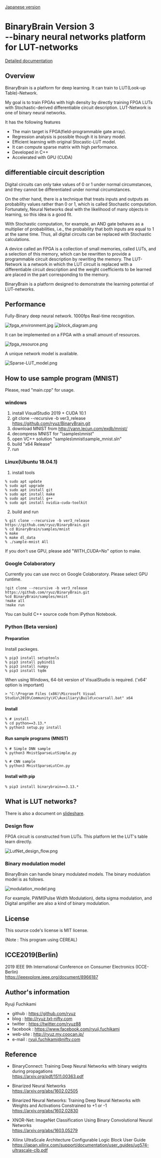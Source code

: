 ﻿[Japanese version](README.md)

# BinaryBrain Version 3<br> --binary neural networks platform for LUT-networks

[Detailed documentation](https://binarybrain.readthedocs.io/en/latest/)

## Overview
BinaryBrain is a platform for deep learning. It can train to LUT(Look-up Table)-Network.

My goal is to train FPGAs with high density by directly training FPGA LUTs with Stochastic-derived differentiable circuit description.
LUT-Network is one of binary neural networks.

It has the following features

- The main target is FPGA(field-programmable gate array).
- Regression analysis is possible though it is binary model.
- Efficient learning with original Stocastic-LUT model.
- It can compute sparse matrix with high performance.
- Developed in C++
- Accelerated with GPU (CUDA)


## differentiable circuit description

Digital circuits can only take values of 0 or 1 under normal circumstances, and they cannot be differentiated under normal circumstances.

On the other hand, there is a technique that treats inputs and outputs as probability values rather than 0 or 1, which is called Stochastic computation.
Fortunately, Neural Networks deal with the likelihood of many objects in learning, so this idea is a good fit.

With Stochastic computation, for example, an AND gate behaves as a multiplier of probabilities, i.e., the probability that both inputs are equal to 1 at the same time. Thus, all digital circuits can be replaced with Stochastic calculations.

A device called an FPGA is a collection of small memories, called LUTs, and a selection of this memory, which can be rewritten to provide a programmable circuit description by rewriting the memory. The LUT-Network is a network in which the LUT circuit is replaced with a differentiable circuit description and the weight coefficients to be learned are placed in the part corresponding to the memory.

BinaryBrain is a platform designed to demonstrate the learning potential of LUT-networks.


## Performance

Fully-Binary deep neural network.
1000fps Real-time recognition.

![fpga_environment.jpg](documents/images/fpga_environment.jpg "sample's photo image")
![block_diagram.png](documents/images/block_diagram.png "sample's block diagram")


It can be implemented on a FPGA with a small amount of resources.

![fpga_resource.png](documents/images/fpga_resource.png "FPGA resource")

A unique network model is available.

![Sparse-LUT_model.png](documents/images/Sparse-LUT_model.png "Sparse-LUT model")




## How to use sample program (MNIST)

Please, read "main.cpp" for usage.

### windows
1. install VisualStudio 2019 + CUDA 10.1
2. git clone --recursive -b ver3_release https://github.com/ryuz/BinaryBrain.git 
3. download MNIST from http://yann.lecun.com/exdb/mnist/
4. decompress MNIST for "\samples\mnist"
5. open VC++ solution "samples\mnist\sample_mnist.sln"
6. build "x64 Release"
7. run

### Linux(Ubuntu 18.04.1)
1. install tools 
```
% sudo apt update
% sudo apt upgrade
% sudo apt install git
% sudo apt install make
% sudo apt install g++
% sudo apt install nvidia-cuda-toolkit
```
2. build and run
```
% git clone --recursive -b ver3_release  https://github.com/ryuz/BinaryBrain.git
% cd BinaryBrain/samples/mnist
% make
% make dl_data
% ./sample-mnist All
```

If you don't use GPU, please add "WITH_CUDA=No" option to make.

### Google Colaboratory
Currently you can use nvcc on Google Colaboratory.
Please select GPU runtime.
```
!git clone --recursive -b ver3_release  https://github.com/ryuz/BinaryBrain.git
%cd BinaryBrain/samples/mnist
!make all
!make run
```
You can build C++ source code from iPython Notebook.


### Python (Beta version)

#### Preparation

Install packeges.
```
% pip3 install setuptools
% pip3 install pybind11
% pip3 install numpy
% pip3 install tqdm
```

When using Windows, 64-bit version of VisualStudio is required.
('x64' option is important)

```
> "C:\Program Files (x86)\Microsoft Visual Studio\2019\Community\VC\Auxiliary\Build\vcvarsall.bat" x64
```

#### Install

```
% # install
% cd python==3.13.*
% python3 setup.py install
```

#### Run sample programs (MNIST)

```
% # Simple DNN sample
% python3 MnistSparseLutSimple.py

% # CNN sample
% python3 MnistSparseLutCnn.py
```


#### Install with pip
```
% pip3 install binarybrain==3.13.*
```


## What is LUT networks?

There is also a document on [slideshare](https://www.slideshare.net/ryuz88/lutnetwork-revision2-english-version).

### Design flow
FPGA circuit is constructed from LUTs.
This platform let the LUT's table learn directly.

![LutNet_design_flow.png](documents/images/LutNet_design_flow.png "design flow")


### Binary modulation model
BinaryBrain can handle binary modulated models.
The binary modulation model is as follows.

![modulation_model.png](documents/images/modulation_model.png "modulation_model")

For example, PWM(Pulse Width Modulation), delta sigma modulation, and Digital amplifier are also a kind of binary modulation.


## License
This source code's license is MIT license.

(Note : This program using CEREAL)

## ICCE2019(Berlin)
2019 IEEE 9th International Conference on Consumer Electronics (ICCE-Berlin) <br>
https://ieeexplore.ieee.org/document/8966187 <br>


## Author's information
Ryuji Fuchikami
- github : https://github.com/ryuz
- blog : http://ryuz.txt-nifty.com
- twitter : https://twitter.com/ryuz88
- facebook : https://www.facebook.com/ryuji.fuchikami
- web-site : http://ryuz.my.coocan.jp/
- e-mail : ryuji.fuchikami@nifty.com


## Reference
- BinaryConnect: Training Deep Neural Networks with binary weights during propagations<br>
https://arxiv.org/pdf/1511.00363.pdf

- Binarized Neural Networks<br>
https://arxiv.org/abs/1602.02505

- Binarized Neural Networks: Training Deep Neural Networks with Weights and Activations Constrained to +1 or -1<br>
https://arxiv.org/abs/1602.02830

- XNOR-Net: ImageNet Classification Using Binary Convolutional Neural Networks<br>
https://arxiv.org/abs/1603.05279

- Xilinx UltraScale Architecture Configurable Logic Block User Guide<br>
https://japan.xilinx.com/support/documentation/user_guides/ug574-ultrascale-clb.pdf

